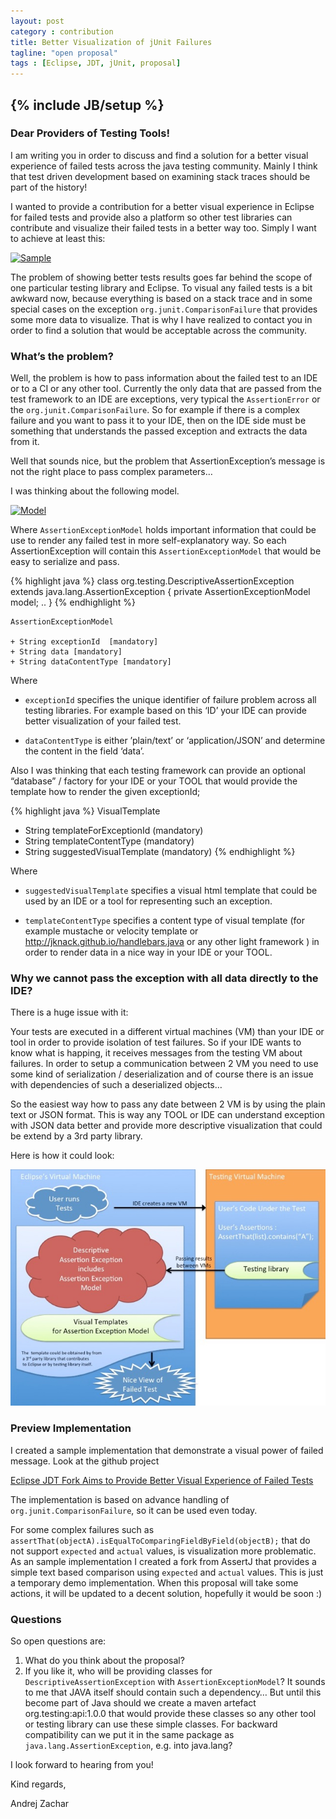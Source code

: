 ```yaml
---
layout: post
category : contribution
title: Better Visualization of jUnit Failures
tagline: "open proposal"
tags : [Eclipse, JDT, jUnit, proposal]
---
```

{% include JB/setup %}
---

### Dear Providers of Testing Tools!

I am writing you in order to discuss and find a solution for a better visual experience of failed tests across the java testing community. Mainly I think that test driven development based on examining stack traces should be part of the history!

I wanted to provide a contribution for a better visual experience in Eclipse for failed tests and provide also a platform so other test libraries can contribute and visualize their failed tests in a better way too. Simply I want to achieve at least this:

[![Sample][sample]][sampleLink]

The problem of showing better tests results goes far behind the scope of one particular testing library and Eclipse. To visual any failed tests is a bit awkward now, because everything is based on a stack trace  and in some special cases on the exception ``org.junit.ComparisonFailure`` that provides some more data to visualize. That is why I have realized to contact you in order to find a solution that would be acceptable across the community.

### What’s the problem? 
Well, the problem is how to pass information about the failed test to an IDE or to a CI or any other tool. Currently the only data that are passed from the test framework to an IDE are exceptions, very typical the ``AssertionError`` or the ``org.junit.ComparisonFailure``.
So for example if there is a complex failure and you want to pass it to your IDE, then on the IDE side must be something that understands the passed exception and extracts the data from it. 

Well that sounds nice, but the problem that AssertionException’s message is not the right place to pass complex parameters…

I was thinking about the following model.

[![Model][model]][model]


Where ``AssertionExceptionModel`` holds important information that could be use to render any failed test in more self-explanatory way. So each AssertionException will contain this ``AssertionExceptionModel`` that would be easy to serialize and pass.

{% highlight java %}
class org.testing.DescriptiveAssertionException extends java.lang.AssertionException {
  private AssertionExceptionModel model;
  ..
}
{% endhighlight %}

```
AssertionExceptionModel

+ String exceptionId  [mandatory]
+ String data [mandatory]
+ String dataContentType [mandatory]
```

Where 

 - ``exceptionId`` specifies the unique identifier of failure problem across all testing libraries. For example based on this ‘ID’ your IDE can provide better visualization of your failed test.
 
 - ``dataContentType`` is either ’plain/text’ or ‘application/JSON’ and determine the content in the field ‘data’. 

Also I was thinking that each testing framework can provide an optional “database” / factory for your IDE or your TOOL that would provide the template how to render the given exceptionId;

{% highlight java %}
VisualTemplate
+ String templateForExceptionId  (mandatory)
+ String templateContentType  (mandatory)
+ String suggestedVisualTemplate  (mandatory)
{% endhighlight %}

Where
 
 -  ``suggestedVisualTemplate`` specifies a visual html template that could be used by an IDE or a tool for representing such an exception.

 -  ``templateContentType`` specifies a content type of visual template (for example mustache or velocity template or  http://jknack.github.io/handlebars.java or any other light framework ) in order to render data in a nice way in your IDE or your  TOOL.


### Why we cannot pass the exception with all data directly to the IDE? 
There is a huge issue with it:

Your tests are executed in a different virtual machines (VM) than your IDE or tool in order to provide isolation of test failures. So if your IDE wants to know what is happing, it receives messages from the testing VM about failures.
In order to setup a communication between 2 VM you need to use some kind of serialization / deserialization and of course there is an issue with dependencies of such a deserialized objects… 

So the easiest way how to pass any date between 2 VM is by using the plain text or JSON format. This is way  any TOOL  or IDE can understand exception with JSON data better and provide more descriptive visualization that could be extend by a 3rd party library.

Here is how it could look:

[![Passing Failures Data][passing]][passing]

### Preview Implementation
I created a sample implementation that demonstrate a visual power of failed message. Look at the github project

[Eclipse JDT Fork Aims to Provide Better Visual Experience of Failed Tests][sampleLink]

The implementation is based on advance handling of ``org.junit.ComparisonFailure``, so it can be used even today.

For some complex failures such as  ```assertThat(objectA).isEqualToComparingFieldByField(objectB);``` that do not support ``expected`` and ``actual`` values, is visualization more problematic. As an sample implementation I created a fork from AssertJ that provides a simple text based comparison using ``expected`` and ``actual`` values. This is just a temporary demo implementation. When this proposal will take some actions, it will be updated to a decent solution, hopefully it would be soon :)


  
### Questions
So open questions are:

1. What do you think about the proposal?
2. If you like it, who will be providing classes for ```DescriptiveAssertionException``` with ``AssertionExceptionModel``? It sounds to me that JAVA itself should contain such a dependency… But until this become part of Java should we create a maven artefact org.testing:api:1.0.0 that would provide these classes so any other tool or testing library can use these simple classes. For backward compatibility can we put it in the same package as ``java.lang.AssertionException``, e.g. into java.lang?
 
 
I look forward to hearing from you!

Kind regards,

Andrej Zachar

[sample]: https://f.cloud.github.com/assets/4659019/2266371/f737afde-9e96-11e3-9a73-202dac7e6520.png (Screenshot of Forked Eclipse JDT)
[sampleLink]: http://azachar.github.io/org.eclipse.jdt.ui/
[model]: http://yuml.me/fc9a8cb8 (Model)
[passing]: /assets/passing-data.jpeg (Passing Failures Model between JVM)

